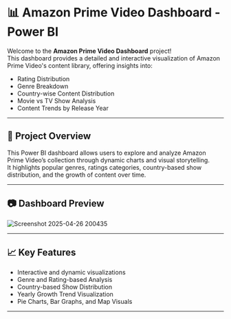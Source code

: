 # 📊 Amazon Prime Video Dashboard - Power BI

Welcome to the **Amazon Prime Video Dashboard** project!  
This dashboard provides a detailed and interactive visualization of Amazon Prime Video's content library, offering insights into:

- Rating Distribution
- Genre Breakdown
- Country-wise Content Distribution
- Movie vs TV Show Analysis
- Content Trends by Release Year

---

## 🚀 Project Overview

This Power BI dashboard allows users to explore and analyze Amazon Prime Video’s collection through dynamic charts and visual storytelling.  
It highlights popular genres, ratings categories, country-based show distribution, and the growth of content over time.

---

## 📷 Dashboard Preview

![Screenshot 2025-04-26 200435](https://github.com/user-attachments/assets/ee94fded-5d3f-47de-9025-f0f1241c81be)


---

## 📈 Key Features

- Interactive and dynamic visualizations
- Genre and Rating-based Analysis
- Country-based Show Distribution
- Yearly Growth Trend Visualization
- Pie Charts, Bar Graphs, and Map Visuals

---






